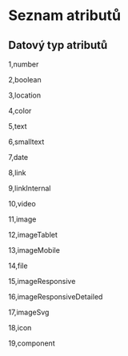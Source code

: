 # Seznam atributů

## Datový typ atributů

1,number

2,boolean

3,location

4,color

5,text

6,smalltext

7,date

8,link

9,linkInternal

10,video

11,image

12,imageTablet

13,imageMobile

14,file

15,imageResponsive

16,imageResponsiveDetailed

17,imageSvg

18,icon

19,component



